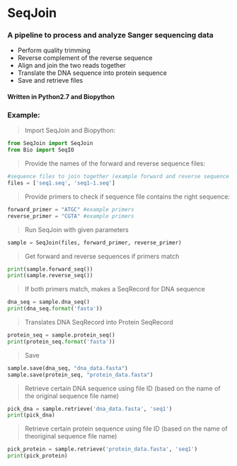 # SeqJoin
### A pipeline to process and analyze Sanger sequencing data
- Perform quality trimming
- Reverse complement of the reverse sequence
- Align and join the two reads together 
- Translate the DNA sequence into protein sequence
- Save and retrieve files

#### Written in Python2.7 and Biopython

### Example:

> Import SeqJoin and Biopython:
```python
from SeqJoin import SeqJoin
from Bio import SeqIO
```

> Provide the names of the forward and reverse sequence files:
```python
#sequence files to join together (example forward and reverse sequence files)
files = ['seq1.seq', 'seq1-1.seq']
```

>Provide primers to check if sequence file contains the right sequence:
```python
forward_primer = "ATGC" #example primers
reverse_primer = "CGTA" #example primers
```
>Run SeqJoin with given parameters
```python
sample = SeqJoin(files, forward_primer, reverse_primer)
```
>Get forward and reverse sequences if primers match
```python
print(sample.forward_seq())
print(sample.reverse_seq())
```
>If both primers match, makes a SeqRecord for DNA sequence
```python
dna_seq = sample.dna_seq()
print(dna_seq.format('fasta'))
```
>Translates DNA SeqRecord into Protein SeqRecord
```python
protein_seq = sample.protein_seq()
print(protein_seq.format('fasta'))
```
>Save 
```python
sample.save(dna_seq, "dna_data.fasta")
sample.save(protein_seq, "protein_data.fasta")
```   
>Retrieve certain DNA sequence using file ID (based on the name of the original sequence file name)
```python
pick_dna = sample.retrieve('dna_data.fasta', 'seq1')
print(pick_dna)
```
>Retrieve certain protein sequence using file ID (based on the name of theoriginal sequence file name)
```python
pick_protein = sample.retrieve('protein_data.fasta', 'seq1')
print(pick_protein)
```

